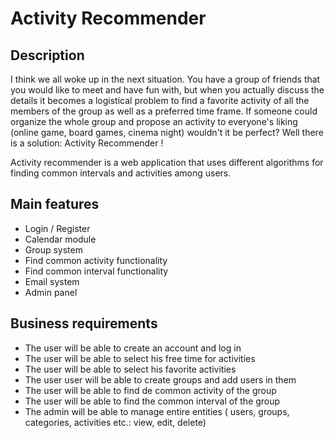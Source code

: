 # Activity Recommender

## Description

I think we all woke up in the next situation. You have a group of friends that you would like to meet and have fun with, but when you actually discuss the details it becomes a logistical problem to find a favorite activity of all the members of the group as well as a preferred time frame. If someone could organize the whole group and propose an activity to everyone's liking (online game, board games, cinema night) wouldn't it be perfect? Well there is a solution: Activity Recommender !

Activity recommender is a web application that uses different algorithms for finding common intervals and activities among users.

## Main features

- Login / Register
- Calendar module
- Group system
- Find common activity functionality
- Find common interval  functionality
- Email system 
- Admin panel

## Business requirements

- The user will be able to create an account and log in
- The user will be able to select his free time for activities
- The user will be able to select his favorite activities
- The user user will be able to create groups and add users in them
- The user will be able to find de common activity of the group
- The user will be able to find the common interval of the group
- The admin will be able to manage entire entities ( users, groups, categories, activities etc.: view, edit, delete)



